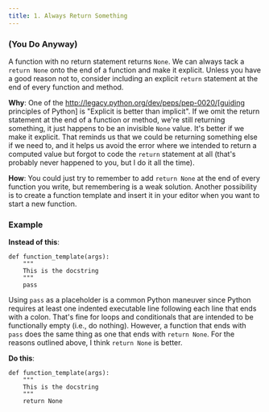 ```yaml
---
title: 1. Always Return Something
---
```

### (You Do Anyway)

A function with no return statement returns `None`. We can always tack
a `return None` onto the end of a function and make it explicit.
Unless you have a good reason not to, consider including an explicit
`return` statement at the end of every function and method.

**Why**: One of the
  http://legacy.python.org/dev/peps/pep-0020/[guiding principles of
  Python] is "Explicit is better than implicit". If we omit the return
  statement at the end of a function or method, we're still returning
  something, it just happens to be an invisible `None` value. It's
  better if we make it explicit. That reminds us that we could be
  returning something else if we need to, and it helps us avoid the
  error where we intended to return a computed value but forgot to
  code the `return` statement at all (that's probably never happened
  to you, but I do it all the time).

**How**: You could just try to remember to add `return None` at the
  end of every function you write, but remembering is a weak solution.
  Another possibility is to create a function template and insert it in
  your editor when you want to start a new function.

### Example

**Instead of this**:

    def function_template(args):
        """
        This is the docstring
        """
        pass

Using `pass` as a placeholder is a common Python maneuver since Python
requires at least one indented executable line following each line that
ends with a colon. That's fine for loops and conditionals that are intended
to be functionally empty (i.e., do nothing). However, a function that ends
with `pass` does the same thing as one that ends with `return None`. For
the reasons outlined above, I think `return None` is better.

**Do this**:

    def function_template(args):
        """
        This is the docstring
        """
        return None
